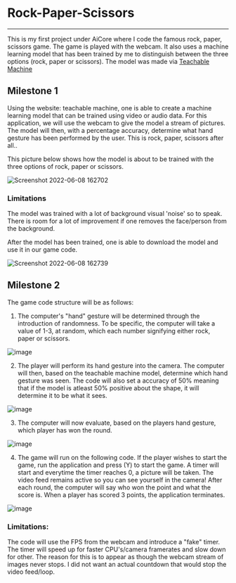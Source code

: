 # Rock-Paper-Scissors
---

This is my first project under AiCore where I code the famous rock, paper, scissors game. The game is played with the webcam. It also uses a machine learning model that has been trained by me to distinguish between the three options (rock, paper or scissors). The model was made via [Teachable Machine](http://www.teachablemachine.withgoogle.com)

## Milestone 1

Using the website: teachable machine, one is able to create a machine learning model that can be trained using video or audio data. For this application, we will use the webcam to give the model a stream of pictures. The model will then, with a percentage accuracy, determine what hand gesture has been performed by the user. This is rock, paper, scissors after all..

This picture below shows how the model is about to be trained with the three options of rock, paper or scissors.

![Screenshot 2022-06-08 162702](https://user-images.githubusercontent.com/97681246/172657430-33b13375-2440-4e5d-b995-c21d5685fa48.png)

### **Limitations**

The model was trained with a lot of background visual 'noise' so to speak. There is room for a lot of improvement if one removes the face/person from the background.

After the model has been trained, one is able to download the model and use it in our game code.

![Screenshot 2022-06-08 162739](https://user-images.githubusercontent.com/97681246/172657544-2df81620-cb3c-4167-b15f-9fe21b559ffb.png)

## Milestone 2

The game code structure will be as follows:
1. The computer's "hand" gesture will be determined through the introduction of randomness. To be specific, the computer will take a value of 1-3, at random, which each number signifying either rock, paper or scissors.

![image](https://user-images.githubusercontent.com/97681246/172658641-9b0ee7d5-d91c-4edd-a856-af9cefd55862.png)

2. The player will perform its hand gesture into the camera. The computer will then, based on the teachable machine model, determine which hand gesture was seen. The code will also set a accuracy of 50% meaning that if the model is atleast 50% positive about the shape, it will determine it to be what it sees.

![image](https://user-images.githubusercontent.com/97681246/172659546-ae9e281b-366e-45f1-8d70-45f20c90a77f.png)

3. The computer will now evaluate, based on the players hand gesture, which player has won the round.

![image](https://user-images.githubusercontent.com/97681246/172659796-0ed265a5-f865-4957-8a23-a7384f0438b7.png)

4. The game will run on the following code. If the player wishes to start the game, run the application and press (Y) to start the game. A timer will start and everytime the timer reaches 0, a picture will be taken. The video feed remains active so you can see yourself in the camera! After each round, the computer will say who won the point and what the score is. When a player has scored 3 points, the application terminates.

![image](https://user-images.githubusercontent.com/97681246/172660409-1c56f2ff-3b4d-4051-af78-32f451432729.png)

### **Limitations:**

The code will use the FPS from the webcam and introduce a "fake" timer. The timer will speed up for faster CPU's/camera framerates and slow down for other. The reason for this is to appear as though the webcam stream of images never stops. I did not want an actual countdown that would stop the video feed/loop.
